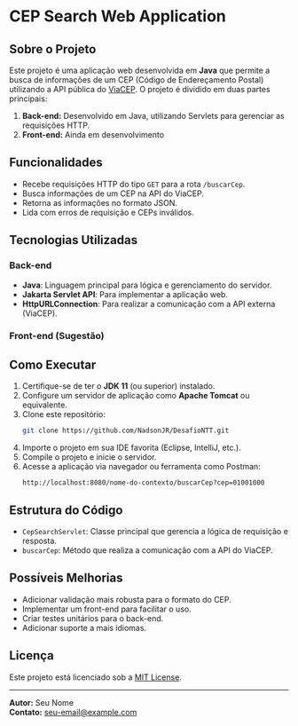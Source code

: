 # CEP Search Web Application

## Sobre o Projeto

Este projeto é uma aplicação web desenvolvida em **Java** que permite a busca de informações de um CEP (Código de Endereçamento Postal) utilizando a API pública do [ViaCEP](https://viacep.com.br/). O projeto é dividido em duas partes principais:

1. **Back-end:** Desenvolvido em Java, utilizando Servlets para gerenciar as requisições HTTP.
2. **Front-end:** Ainda em desenvolvimento

## Funcionalidades

- Recebe requisições HTTP do tipo `GET` para a rota `/buscarCep`.
- Busca informações de um CEP na API do ViaCEP.
- Retorna as informações no formato JSON.
- Lida com erros de requisição e CEPs inválidos.

## Tecnologias Utilizadas

### Back-end

- **Java**: Linguagem principal para lógica e gerenciamento do servidor.
- **Jakarta Servlet API**: Para implementar a aplicação web.
- **HttpURLConnection**: Para realizar a comunicação com a API externa (ViaCEP).

### Front-end (Sugestão)

## Como Executar

1. Certifique-se de ter o **JDK 11** (ou superior) instalado.
2. Configure um servidor de aplicação como **Apache Tomcat** ou equivalente.
3. Clone este repositório:
   ```bash
   git clone https://github.com/NadsonJR/DesafioNTT.git
   ```
4. Importe o projeto em sua IDE favorita (Eclipse, IntelliJ, etc.).
5. Compile o projeto e inicie o servidor.
6. Acesse a aplicação via navegador ou ferramenta como Postman:
   ```
   http://localhost:8080/nome-do-contexto/buscarCep?cep=01001000
   ```

## Estrutura do Código

- `CepSearchServlet`: Classe principal que gerencia a lógica de requisição e resposta.
- `buscarCep`: Método que realiza a comunicação com a API do ViaCEP.

## Possíveis Melhorias

- Adicionar validação mais robusta para o formato do CEP.
- Implementar um front-end para facilitar o uso.
- Criar testes unitários para o back-end.
- Adicionar suporte a mais idiomas.

## Licença

Este projeto está licenciado sob a [MIT License](LICENSE).

---

**Autor:** Seu Nome\
**Contato:** [seu-email@example.com](mailto\:seu-email@example.com)

